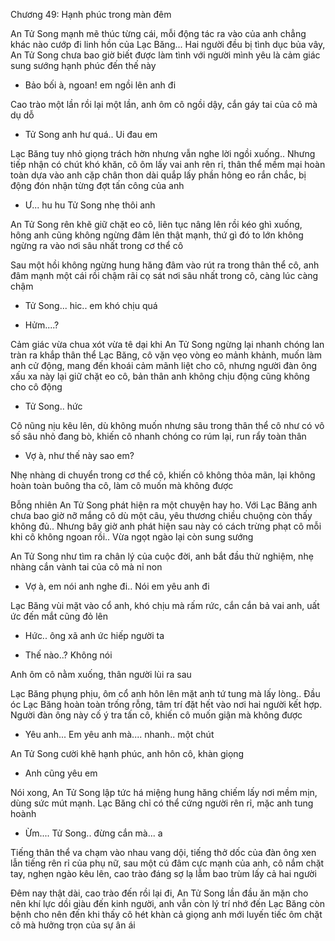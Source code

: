 




Chương 49: Hạnh phúc trong màn đêm

An Tử Song mạnh mẽ thúc từng cái, mỗi động tác ra vào của anh chẳng khác nào cướp đi linh hồn của Lạc Băng... Hai người đều bị tình dục bủa vây, An Tử Song chưa bao giờ biết được làm tình với người mình yêu là cảm giác sung sướng hạnh phúc đến thế này

- Bảo bối à, ngoan! em ngồi lên anh đi

Cao trào một lần rồi lại một lần, anh ôm cô ngồi dậy, cắn gáy tai của cô mà dụ dỗ

- Tử Song anh hư quá.. Ui đau em

Lạc Băng tuy nhỏ giọng trách hờn nhưng vẫn nghe lời ngồi xuống.. Nhưng tiếp nhận có chút khó khăn, cô ôm lấy vai anh rên rỉ, thân thể mềm mại hoàn toàn dựa vào anh cặp chân thon dài quắp lấy phần hông eo rắn chắc, bị động đón nhận từng đợt tấn công của anh

- Ư... hu hu Tử Song nhẹ thôi anh

An Tử Song rên khẽ giữ chặt eo cô, liên tục nâng lên rồi kéo ghì xuống, hông anh cũng không ngừng đâm lên thật mạnh, thứ gì đó to lớn không ngừng ra vào nơi sâu nhất trong cơ thể cô

Sau một hồi không ngừng hung hăng đâm vào rút ra trong thân thể cô, anh đâm mạnh một cái rồi chậm rãi cọ sát nơi sâu nhất trong cô, càng lúc càng chậm

- Tử Song... hic.. em khó chịu quá

- Hửm....?

Cảm giác vừa chua xót vừa tê dại khi An Tử Song ngừng lại nhanh chóng lan tràn ra khắp thân thể Lạc Băng, cô vặn vẹo vòng eo mảnh khảnh, muốn làm anh cử động, mang đến khoái cảm mãnh liệt cho cô, nhưng người đàn ông xấu xa này lại giữ chặt eo cô, bản thân anh không chịu động cũng không cho cô động

- Tử Song.. hức

Cô nũng nịu kêu lên, dù không muốn nhưng sâu trong thân thể cô như có vô số sâu nhỏ đang bò, khiến cô nhanh chóng co rúm lại, run rẩy toàn thân

- Vợ à, như thế này sao em?

Nhẹ nhàng di chuyển trong cơ thể cô, khiến cô không thỏa mãn, lại không hoàn toàn buông tha cô, làm cô muốn mà không được

Bỗng nhiên An Tử Song phát hiện ra một chuyện hay ho. Với Lạc Băng anh chưa bao giờ nỡ mắng cô dù một câu, yêu thương chiều chuộng còn thấy không đủ.. Nhưng bây giờ anh phát hiện sau này có cách trừng phạt cô mỗi khi cô không ngoan rồi.. Vừa ngọt ngào lại còn sung sướng

An Tử Song như tìm ra chân lý của cuộc đời, anh bắt đầu thử nghiệm, nhẹ nhàng cắn vành tai của cô mà nỉ non

- Vợ à, em nói anh nghe đi.. Nói em yêu anh đi

Lạc Băng vùi mặt vào cổ anh, khó chịu mà rấm rức, cắn cắn bả vai anh, uất ức đến mắt cũng đỏ lên

- Hức.. ông xã anh ức hiếp người ta

- Thế nào..? Không nói

Anh ôm cô nằm xuống, thân người lùi ra sau

Lạc Băng phụng phịu, ôm cổ anh hôn lên mặt anh tứ tung mà lấy lòng.. Đầu óc Lạc Băng hoàn toàn trống rỗng, tâm trí đặt hết vào nơi hai người kết hợp. Người đàn ông này cố ý tra tấn cô, khiến cô muốn giận mà không được

- Yêu anh... Em yêu anh mà.... nhanh.. một chút

An Tử Song cười khẽ hạnh phúc, anh hôn cô, khàn giọng

- Anh cũng yêu em

Nói xong, An Tử Song lập tức há miệng hung hăng chiếm lấy nơi mềm mịn, dùng sức mút mạnh. Lạc Băng chỉ có thể cứng người rên rỉ, mặc anh tung hoành

- Ừm.... Tử Song.. đừng cắn mà... a

Tiếng thân thể va chạm vào nhau vang dội, tiếng thở dốc của đàn ông xen lẫn tiếng rên rỉ của phụ nữ, sau một cú đâm cực mạnh của anh, cô nắm chặt tay, nghẹn ngào kêu lên, cao trào đáng sợ lạ lẫm bao trùm lấy cả hai người

Đêm nay thật dài, cao trào đến rồi lại đi, An Tử Song lần đầu ăn mặn cho nên khí lực dồi giàu đến kinh người, anh vẫn còn lý trí nhớ đến Lạc Băng còn bệnh cho nên đến khi thấy cô hét khàn cả giọng anh mới luyến tiếc ôm chặt cô mà hưởng trọn của sự ân ái




